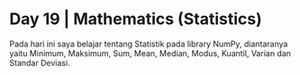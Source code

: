 # Day 19 | Mathematics (Statistics)
Pada hari ini saya belajar tentang Statistik pada library NumPy, diantaranya yaitu Minimum, Maksimum, Sum, Mean, Median, Modus, Kuantil, Varian dan Standar Deviasi.